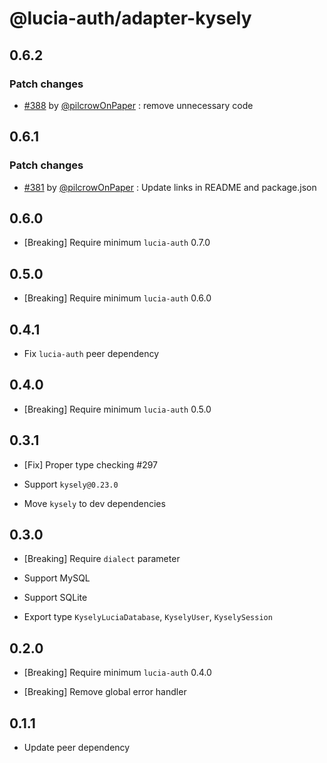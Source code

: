 # @lucia-auth/adapter-kysely

## 0.6.2

### Patch changes

- [#388](https://github.com/pilcrowOnPaper/lucia/pull/388) by [@pilcrowOnPaper](https://github.com/pilcrowOnPaper) : remove unnecessary code

## 0.6.1

### Patch changes

- [#381](https://github.com/pilcrowOnPaper/lucia/pull/381) by [@pilcrowOnPaper](https://github.com/pilcrowOnPaper) : Update links in README and package.json

## 0.6.0

- [Breaking] Require minimum `lucia-auth` 0.7.0

## 0.5.0

- [Breaking] Require minimum `lucia-auth` 0.6.0

## 0.4.1

- Fix `lucia-auth` peer dependency

## 0.4.0

- [Breaking] Require minimum `lucia-auth` 0.5.0

## 0.3.1

- [Fix] Proper type checking #297

- Support `kysely@0.23.0`

- Move `kysely` to dev dependencies

## 0.3.0

- [Breaking] Require `dialect` parameter

- Support MySQL

- Support SQLite

- Export type `KyselyLuciaDatabase`, `KyselyUser`, `KyselySession`

## 0.2.0

- [Breaking] Require minimum `lucia-auth` 0.4.0

- [Breaking] Remove global error handler

## 0.1.1

- Update peer dependency
